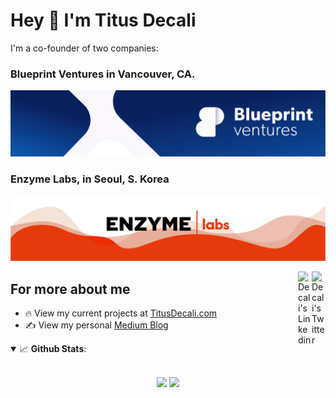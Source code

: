 # Hey 👋 I'm Titus Decali

I'm a co-founder of two companies:
### Blueprint Ventures in Vancouver, CA.
<a href="https://blueprint.vc" target="_blank" rel="noopener">
  <img src="/assets/header-blueprint.jpg" alt="Blueprint">
</a>

<br>

### Enzyme Labs, in Seoul, S. Korea
<a href="https://enzymelabs.co" target="_blank" rel="noopener">
  <img src="/assets/header-enzyme.jpg" alt="Enzymelabs">
</a>

<a href="https://twitter.com/titusdecali" target="_blank" rel="nofollow"><img align="right" alt="Decali's Twitter" width="22px" src="https://cdn.jsdelivr.net/npm/simple-icons@v3/icons/twitter.svg" /></a><a href="https://www.linkedin.com/in/titusdecali" target="_blank" rel="nofollow"><img align="right" alt="Decali's Linkedin" width="22px" src="https://cdn.jsdelivr.net/npm/simple-icons@v3/icons/linkedin.svg" /></a>


## For more about me
- 🔥 View my current projects at [TitusDecali.com](https://titusdecali.com/)
- ✍️ View my personal [Medium Blog](https://medium.com/@titusdecali)

<details open>
 <summary> 📈 <b>Github Stats</b>: </summary>

<br>

<p align = "center">
  <img src="https://github-readme-stats.vercel.app/api?username=titusdecali&show_icons=true&theme=tokyonight&line_height=27">
  <img src="https://github-readme-stats.vercel.app/api/top-langs/?username=titusdecali&hide=css,java,html&theme=tokyonight">
</p>

</details>
